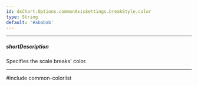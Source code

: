 ```yaml
---
id: dxChart.Options.commonAxisSettings.breakStyle.color
type: String
default: '#ababab'
---
```

---
##### shortDescription
Specifies the scale breaks' color.

---
#include common-colorlist